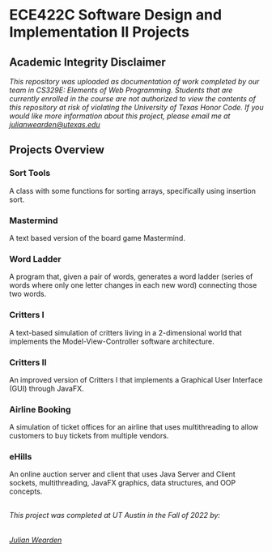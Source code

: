 # ECE422C Software Design and Implementation II Projects

## Academic Integrity Disclaimer

*This repository was uploaded as documentation of work completed by our team in CS329E: Elements of Web Programming. Students that are currently enrolled in the course are not authorized to view the contents of this repository at risk of violating the University of Texas Honor Code. If you would like more information about this project, please email me at julianwearden@utexas.edu*

## Projects Overview

### Sort Tools
A class with some functions for sorting arrays, specifically using insertion sort.

### Mastermind
A text based version of the board game Mastermind.

### Word Ladder
A program that, given a pair of words, generates a word ladder (series of words where only one letter changes in each new word) connecting those two words.

### Critters I
A text-based simulation of critters living in a 2-dimensional world that implements the Model-View-Controller software architecture. 

### Critters II
An improved version of Critters I that implements a Graphical User Interface (GUI) through JavaFX.

### Airline Booking
A simulation of ticket offices for an airline that uses multithreading to allow customers to buy tickets from multiple vendors.

### eHills
An online auction server and client that uses Java Server and Client sockets, multithreading, JavaFX graphics, data structures, and OOP concepts.

##
###### This project was completed at UT Austin in the Fall of 2022 by: 
###### <a href="mailto:julianwearden@utexas.edu">Julian Wearden
